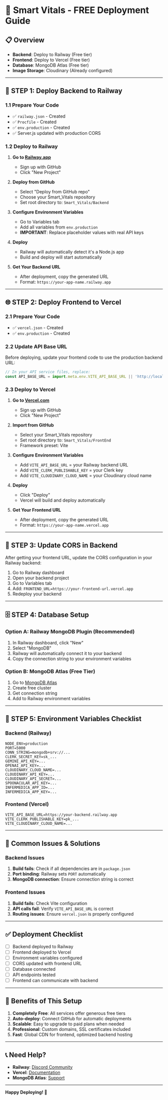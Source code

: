 # 🚀 Smart Vitals - FREE Deployment Guide

## 📋 **Overview**
- **Backend**: Deploy to Railway (Free tier)
- **Frontend**: Deploy to Vercel (Free tier)
- **Database**: MongoDB Atlas (Free tier)
- **Image Storage**: Cloudinary (Already configured)

---

## 🔧 **STEP 1: Deploy Backend to Railway**

### 1.1 Prepare Your Code
- ✅ `railway.json` - Created
- ✅ `Procfile` - Created
- ✅ `env.production` - Created
- ✅ Server.js updated with production CORS

### 1.2 Deploy to Railway

1. **Go to [Railway.app](https://railway.app)**
   - Sign up with GitHub
   - Click "New Project"

2. **Deploy from GitHub**
   - Select "Deploy from GitHub repo"
   - Choose your Smart_Vitals repository
   - Set root directory to: `Smart_Vitals/Backend`

3. **Configure Environment Variables**
   - Go to Variables tab
   - Add all variables from `env.production`
   - **IMPORTANT**: Replace placeholder values with real API keys

4. **Deploy**
   - Railway will automatically detect it's a Node.js app
   - Build and deploy will start automatically

5. **Get Your Backend URL**
   - After deployment, copy the generated URL
   - Format: `https://your-app-name.railway.app`

---

## 🌐 **STEP 2: Deploy Frontend to Vercel**

### 2.1 Prepare Your Code
- ✅ `vercel.json` - Created
- ✅ `env.production` - Created

### 2.2 Update API Base URL
Before deploying, update your frontend code to use the production backend URL:

```javascript
// In your API service files, replace:
const API_BASE_URL = import.meta.env.VITE_API_BASE_URL || 'http://localhost:5000';
```

### 2.3 Deploy to Vercel

1. **Go to [Vercel.com](https://vercel.com)**
   - Sign up with GitHub
   - Click "New Project"

2. **Import from GitHub**
   - Select your Smart_Vitals repository
   - Set root directory to: `Smart_Vitals/FrontEnd`
   - Framework preset: Vite

3. **Configure Environment Variables**
   - Add `VITE_API_BASE_URL` = your Railway backend URL
   - Add `VITE_CLERK_PUBLISHABLE_KEY` = your Clerk key
   - Add `VITE_CLOUDINARY_CLOUD_NAME` = your Cloudinary cloud name

4. **Deploy**
   - Click "Deploy"
   - Vercel will build and deploy automatically

5. **Get Your Frontend URL**
   - After deployment, copy the generated URL
   - Format: `https://your-app-name.vercel.app`

---

## 🔄 **STEP 3: Update CORS in Backend**

After getting your frontend URL, update the CORS configuration in your Railway backend:

1. Go to Railway dashboard
2. Open your backend project
3. Go to Variables tab
4. Add: `FRONTEND_URL=https://your-frontend-url.vercel.app`
5. Redeploy your backend

---

## 🗄️ **STEP 4: Database Setup**

### Option A: Railway MongoDB Plugin (Recommended)
1. In Railway dashboard, click "New"
2. Select "MongoDB"
3. Railway will automatically connect it to your backend
4. Copy the connection string to your environment variables

### Option B: MongoDB Atlas (Free Tier)
1. Go to [MongoDB Atlas](https://mongodb.com/atlas)
2. Create free cluster
3. Get connection string
4. Add to Railway environment variables

---

## 🔑 **STEP 5: Environment Variables Checklist**

### Backend (Railway)
```
NODE_ENV=production
PORT=5000
CONN_STRING=mongodb+srv://...
CLERK_SECRET_KEY=sk_...
GEMINI_API_KEY=...
OPENAI_API_KEY=...
CLOUDINARY_CLOUD_NAME=...
CLOUDINARY_API_KEY=...
CLOUDINARY_API_SECRET=...
SPOONACULAR_API_KEY=...
INFERMEDICA_APP_ID=...
INFERMEDICA_APP_KEY=...
```

### Frontend (Vercel)
```
VITE_API_BASE_URL=https://your-backend.railway.app
VITE_CLERK_PUBLISHABLE_KEY=pk_...
VITE_CLOUDINARY_CLOUD_NAME=...
```

---

## 🚨 **Common Issues & Solutions**

### Backend Issues
1. **Build fails**: Check if all dependencies are in `package.json`
2. **Port binding**: Railway sets `PORT` automatically
3. **MongoDB connection**: Ensure connection string is correct

### Frontend Issues
1. **Build fails**: Check Vite configuration
2. **API calls fail**: Verify `VITE_API_BASE_URL` is correct
3. **Routing issues**: Ensure `vercel.json` is properly configured

---

## ✅ **Deployment Checklist**

- [ ] Backend deployed to Railway
- [ ] Frontend deployed to Vercel
- [ ] Environment variables configured
- [ ] CORS updated with frontend URL
- [ ] Database connected
- [ ] API endpoints tested
- [ ] Frontend can communicate with backend

---

## 🌟 **Benefits of This Setup**

1. **Completely Free**: All services offer generous free tiers
2. **Auto-deploy**: Connect GitHub for automatic deployments
3. **Scalable**: Easy to upgrade to paid plans when needed
4. **Professional**: Custom domains, SSL certificates included
5. **Fast**: Global CDN for frontend, optimized backend hosting

---

## 📞 **Need Help?**

- **Railway**: [Discord Community](https://discord.gg/railway)
- **Vercel**: [Documentation](https://vercel.com/docs)
- **MongoDB Atlas**: [Support](https://docs.atlas.mongodb.com)

---

**Happy Deploying! 🚀**
